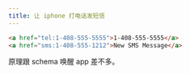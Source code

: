 ```yaml
---
title: 让 iphone 打电话发短信
---
```


```html
<a href="tel:1-408-555-5555">1-408-555-5555</a>
<a href="sms:1-408-555-1212">New SMS Message</a>
```

原理跟 schema 唤醒 app 差不多。
